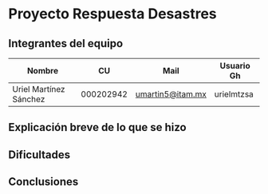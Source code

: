 # Proyecto Respuesta Desastres

## Integrantes del equipo

Nombre | CU | Mail | Usuario Gh 
--- | --- | --- | ---
Uriel Martínez Sánchez | 000202942 | umartin5@itam.mx | urielmtzsa 

## Explicación breve de lo que se hizo

## Dificultades

## Conclusiones

